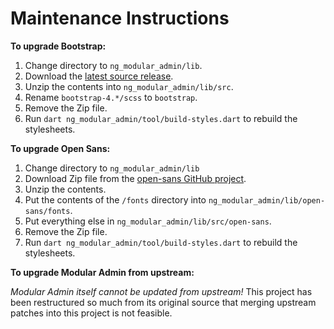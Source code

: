 # Maintenance Instructions

**To upgrade Bootstrap:**

1. Change directory to `ng_modular_admin/lib`.
2. Download the [latest source
   release](https://v4-alpha.getbootstrap.com/getting-started/download/).
3. Unzip the contents into `ng_modular_admin/lib/src`.
4. Rename `bootstrap-4.*/scss` to `bootstrap`.
5. Remove the Zip file.
6. Run `dart ng_modular_admin/tool/build-styles.dart` to rebuild the
   stylesheets.

**To upgrade Open Sans:**

1. Change directory to `ng_modular_admin/lib`
2. Download Zip file from the [open-sans GitHub
   project](https://github.com/FontFaceKit/open-sans).
3. Unzip the contents.
4. Put the contents of the `/fonts` directory into
   `ng_modular_admin/lib/open-sans/fonts`.
5. Put everything else in `ng_modular_admin/lib/src/open-sans`.
6. Remove the Zip file.
7. Run `dart ng_modular_admin/tool/build-styles.dart` to rebuild the
   stylesheets.

**To upgrade Modular Admin from upstream:**

*Modular Admin itself cannot be updated from upstream!* This project
has been restructured so much from its original source that merging upstream
patches into this project is not feasible.
